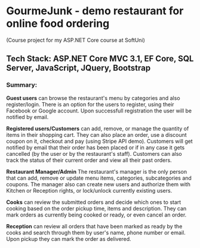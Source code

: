 # GourmeJunk - demo restaurant for online food ordering
(Course project for my ASP.NET Core course at SoftUni)

## Tech Stack: ASP.NET Core MVC 3.1, EF Core, SQL Server, JavaScript, JQuery, Bootstrap

### Summary:

**Guest users** can browse the restaurant's menu by categories and also register/login. There is an option for the users to register, using their Facebook or Google account. Upon successfull registration the user will be notified by email.

**Registered users/Customers** can add, remove, or manage the quantity of items in their shopping cart. They can also place an order, use a discount coupon on it, checkout and pay (using Stripe API demo). Customers will get notified by email that their order has been placed or if in any case it gets cancelled (by the user or by the restaurant's staff). Customers can also track the status of their current order and view all their past orders.

**Restaurant Manager/Admin** The restaurant's manager is the only person that can add, remove or update menu items, categories, subcategories and coupons. The manager also can create new users and authorize them with Kitchen or Reception rights, or lock/unlock currently existing users.

**Cooks** can review the submitted orders and decide which ones to start cooking based on the order pickup time, items and description. They can mark orders as currently being cooked or ready, or even cancel an order.

**Reception** can review all orders that have been marked as ready by the cooks and search through them by user's name, phone number or email.  Upon pickup they can mark the order as delivered.


